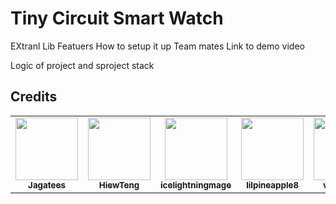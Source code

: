 # Tiny Circuit Smart Watch 

EXtranl Lib
Featuers 
How to setup it up 
Team mates 
Link to demo video 

Logic of project and sproject stack 


## Credits

<table>
  <tr>
        <td align="center"><a href="https://github.com/Jagatees"><img src="https://avatars.githubusercontent.com/u/140966272?s=400&u=4366692093a55d4fda2ba7b4a0b5aa221f8ac0b3&v=4" width="100px;" alt=""/><br /><sub><b>Jagatees</b></sub></a><br />
    </td>
    <td align="center"><a href="https://github.com/HiewTeng"><img src="https://avatars.githubusercontent.com/u/94026462?v=4" width="100px;" alt=""/><br /><sub><b>HiewTeng</b></sub></a><br />
    </td>  
    <td align="center"><a href="https://github.com/icelightningmage
"><img src="https://avatars.githubusercontent.com/u/144021293?v=4" width="100px;" alt=""/><br /><sub><b>icelightningmage
</b></sub></a><br />
    </td> 
    <td align="center"><a href="https://github.com/
lilpineapple8"><img src="https://avatars.githubusercontent.com/u/79001107?v=4" width="100px;" alt=""/><br /><sub><b>
lilpineapple8</b></sub></a><br />
    </td> 
    <td align="center"><a href="https://github.com/vannxssaa"><img src="https://avatars.githubusercontent.com/u/65593193?v=4" width="100px;" alt=""/><br /><sub><b>vannxssaa</b></sub></a><br />
    </td> 
    <td align="center"><a href="https://github.com/ZFCrow"><img src="https://avatars.githubusercontent.com/u/113918404?v=4" width="100px;" alt=""/><br /><sub><b>ZFCrow</b></sub></a><br />
    </td> 
  </tr>
</table>


 
